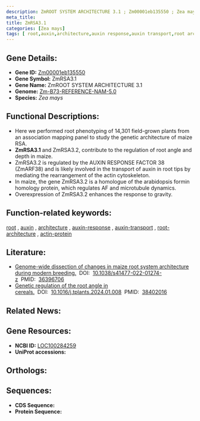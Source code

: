 ```yaml
---
description: ZmROOT SYSTEM ARCHITECTURE 3.1 ; Zm00001eb135550 ; Zea mays
meta_title:
title: ZmRSA3.1
categories: [Zea mays]
tags: [ root,auxin,architecture,auxin response,auxin transport,root architecture,actin protein ]
---
```


## Gene Details:
- **Gene ID:**	[Zm00001eb135550](https://www.maizegdb.org/gene_center/gene/Zm00001eb135550)
- **Gene Symbol:** ZmRSA3.1
- **Gene Name:** ZmROOT SYSTEM ARCHITECTURE 3.1
- **Genome:** [Zm-B73-REFERENCE-NAM-5.0](https://www.maizegdb.org/genome/assembly/Zm-B73-REFERENCE-NAM-5.0)
- **Species:** *Zea mays*

## Functional Descriptions:
   - Here we performed root phenotyping of 14,301 field-grown plants from an association mapping panel to study the genetic architecture of maize RSA.
   - **ZmRSA3.1** and ZmRSA3.2, contribute to the regulation of root angle and depth in maize.
   - ZmRSA3.2 is regulated by the AUXIN RESPONSE FACTOR 38 (ZmARF38) and is likely involved in the transport of auxin in root tips by mediating the rearrangement of the actin cytoskeleton.
   - In maize, the gene ZmRSA3.2 is a homologue of the arabidopsis formin homology protein, which regulates AF and microtubule dynamics.
   - Overexpression of ZmRSA3.2 enhances the response to gravity.

## Function-related keywords:
[root](/tags/root/)&nbsp;,&nbsp;[auxin](/tags/auxin/)&nbsp;,&nbsp;[architecture](/tags/architecture/)&nbsp;,&nbsp;[auxin-response](/tags/auxin-response/)&nbsp;,&nbsp;[auxin-transport](/tags/auxin-transport/)&nbsp;,&nbsp;[root-architecture](/tags/root-architecture/)&nbsp;,&nbsp;[actin-protein](/tags/actin-protein/)

## Literature:
   - [Genome-wide dissection of changes in maize root system architecture during modern breeding.]( https://www.nature.com/articles/s41477-022-01274-z)&nbsp;&nbsp;DOI:&nbsp;&nbsp;[10.1038/s41477-022-01274-z](https://www.nature.com/articles/s41477-022-01274-z)&nbsp;&nbsp;PMID:&nbsp;&nbsp;[36396706](https://pubmed.ncbi.nlm.nih.gov/36396706/)
   - [Genetic regulation of the root angle in cereals.]( https://www.cell.com/trends/plant-science/fulltext/S1360-1385(24)00025-6?_returnURL=https%3A%2F%2Flinkinghub.elsevier.com%2Fretrieve%2Fpii%2FS1360138524000256%3Fshowall%3Dtrue)&nbsp;&nbsp;DOI:&nbsp;&nbsp;[10.1016/j.tplants.2024.01.008](https://www.cell.com/trends/plant-science/fulltext/S1360-1385(24)00025-6?_returnURL=https%3A%2F%2Flinkinghub.elsevier.com%2Fretrieve%2Fpii%2FS1360138524000256%3Fshowall%3Dtrue)&nbsp;&nbsp;PMID:&nbsp;&nbsp;[38402016](https://pubmed.ncbi.nlm.nih.gov/38402016/)

## Related News:

## Gene Resources:
- **NCBI ID:** [LOC100284259](https://www.ncbi.nlm.nih.gov/gene/?term=LOC100284259)
- **UniProt accessions:** [](https://www.uniprot.org/uniprotkb//entry)

## Orthologs:

## Sequences:
- **CDS Sequence:**
- **Protein Sequence:**
